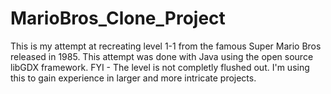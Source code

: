 # MarioBros_Clone_Project
This is my attempt at recreating level 1-1 from the famous Super Mario Bros released in 1985. This attempt was done with Java using the open source libGDX framework. 
FYI - The level is not completly flushed out. I'm using this to gain experience in larger and more intricate projects. 
